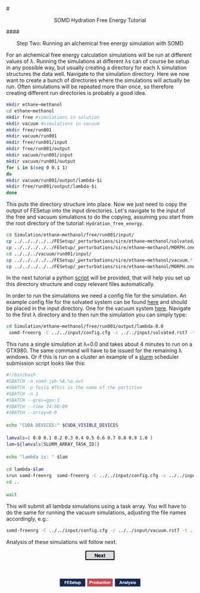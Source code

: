 #<center>SOMD Hydration Free Energy Tutorial</center>

####<center>Step Two: Running an alchemical free energy simulation with SOMD </center>

For an alchemical free energy calculation simulations will be run at different values of λ. Running the simulations at different λs can of course be setup in any possible way, but usually creating a directory for each λ simulation structures the data well. 
Navigate to the simulation directory. Here we now want to create a bunch of directories where the simulations will actually be run. Often simulations will be repeated more than once, so therefore creating different run directories is probably a good idea. 

```bash
mkdir ethane~methanol
cd ethane~methanol
mkdir free #simulations in solution
mkdir vacuum #simulations in vacuum
mkdir free/run001
mkdir vacuum/run001
mkdir free/run001/input
mkdir free/run001/output
mkdir vacuum/run001/input
mkdir vacuum/run001/output
for i in $(seq 0 0.1 1)
do
mkdir vacuum/run001/output/lambda-$i
mkdir free/run001/output/lambda-$i
done
```
This puts the directory structure into place. Now we just need to copy the output of FESetup into the input directories. Let's navigate to the input of the free and vacuum simulations to do the copying, assuming you start from the root directory of the tutorial: `Hydration_free_energy`.

```bash
cd Simulation/ethane~methanol/free/run001/input/
cp ../../../../../FESetup/_perturbations/sire/ethane~methanol/solvated/solvated.* .
cp ../../../../../FESetup/_perturbations/sire/ethane~methanol/MORPH.onestep.pert MORPH.pert
cd ../../../vacuum/run001/input/
cp ../../../../../FESetup/_perturbations/sire/ethane~methanol/vacuum.* .
cp ../../../../../FESetup/_perturbations/sire/ethane~methanol/MORPH.onestep.pert MORPH.pert
```
In the next tutorial a python [script](script) will be provided, that will help you set up this directory structure and copy relevant files automatically. 


In order to run the simulations we need a config file for the simulation. An example config file for the solvated system can be found [here](config_free) and should be placed in the input directory. One for the vacuum system [here](config_vacuum). 
Navigate to the first λ directory and to then run the simulation you can simply type:

```bash
cd Simulation/ethane~methanol/free/run001/output/lambda-0.0 
 somd-freenrg -C ../../input/config.cfg -c ../../input/solvated.rst7 -t ../../input/solvated.parm7 -m ../../input/MORPH.pert -p CUDA -l 0.00

```
This runs a single simulation at λ=0.0 and takes about 4 minutes to run on a GTX980. The same command will have to be issued for the remaining λ windows. Or if this is run on a cluster an example of a [slurm](http://slurm.schedmd.com) scheduler submission script looks like this:

```bash
#!/bin/bash
#SBATCH -o somd-job-%A.%a.out
#SBATCH -p Tesla #This is the name of the partition
#SBATCH -n 1
#SBATCH --gres=gpu:1
#SBATCH --time 24:00:00
#SBATCH --array=0-9

echo "CUDA DEVICES:" $CUDA_VISIBLE_DEVICES

lamvals=( 0.0 0.1 0.2 0.3 0.4 0.5 0.6 0.7 0.8 0.9 1.0 )
lam=${lamvals[SLURM_ARRAY_TASK_ID]}

echo "lambda is: " $lam

cd lambda-$lam
srun somd-freenrg  somd-freenrg -C ../../input/config.cfg -c ../../input/solvated.rst7 -t ../../input/solvated.parm7 -m ../../input/MORPH.pert -p CUDA -l $lam
cd ..

wait
```
This will submit all lambda simulations using a task array. 
You will have to do the same for running the vacuum simulations, adjusting the file names accordingly, e.g.:

```bash
somd-freenrg -C ../../input/config.cfg -c ../../input/vacuum.rst7 -t ../../input/vacuum.parm7 -m ../../input/MORPH.pert -p CUDA -l 0.00
```
Analysis of these simulations will follow next. 

<center> <a href="Analysis.html"> <img src="../Buttons/Next.jpg" alt="Next" style="width: 80px;  min-width: 50px;" /></a> </center>

&nbsp;
&nbsp;
&nbsp;
<center>
<a href="FESetup.md"><img src="../Buttons/FEsetup_b.jpg" alt="Fesetup" style="width: 70px;  min-width: 50px;" /></a> 
<a href="Production.md"><img src="../Buttons/Production_r.jpg" alt="Production" style="width: 70px;  min-width: 50px;"/></a> 
<a href="Analysis.md"><img src="../Buttons/Analysis_b.jpg" alt="Analysis" style="width: 70px;  min-width: 50px;" /></a>
</center>